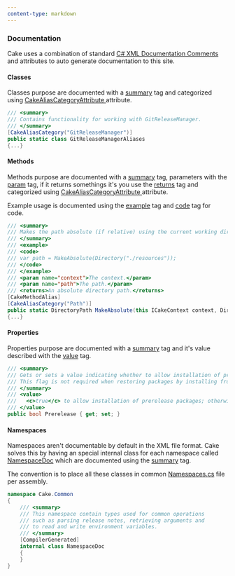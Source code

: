```yaml
---
content-type: markdown
---
```


### Documentation

Cake uses a combination of standard [C# XML Documentation Comments](https://msdn.microsoft.com/en-us/library/b2s063f7.aspx) and attributes to auto generate documentation to this site.

#### Classes

Classes purpose are documented with a [summary](https://msdn.microsoft.com/en-us/library/2d6dt3kf.aspx) tag and categorized using [CakeAliasCategoryAttribute ](http://cakebuild.net/api/cake.core.annotations/ffb6caa8) attribute.
```csharp
/// <summary>
/// Contains functionality for working with GitReleaseManager.
/// </summary>
[CakeAliasCategory("GitReleaseManager")]
public static class GitReleaseManagerAliases
{...}
```

#### Methods

Methods purpose are documented with a [summary](https://msdn.microsoft.com/en-us/library/2d6dt3kf.aspx) tag, parameters with the [param](https://msdn.microsoft.com/en-us/library/8cw818w8.aspx) tag, if it returns somethings it's you use the [returns](https://msdn.microsoft.com/en-us/library/4dcfdeds.aspx) tag and categorized using [CakeAliasCategoryAttribute ](http://cakebuild.net/api/cake.core.annotations/ffb6caa8) attribute.

Example usage is documented using the [example](https://msdn.microsoft.com/en-us/library/9w4cf933.aspx) tag and [code](https://msdn.microsoft.com/en-us/library/f8hahtxf.aspx) tag for code.

```csharp
/// <summary>
/// Makes the path absolute (if relative) using the current working directory.
/// </summary>
/// <example>
/// <code>
/// var path = MakeAbsolute(Directory("./resources"));
/// </code>
/// </example>
/// <param name="context">The context.</param>
/// <param name="path">The path.</param>
/// <returns>An absolute directory path.</returns>
[CakeMethodAlias]
[CakeAliasCategory("Path")]
public static DirectoryPath MakeAbsolute(this ICakeContext context, DirectoryPath path)
{...}
```

#### Properties

Properties purpose are documented with a [summary](https://msdn.microsoft.com/en-us/library/2d6dt3kf.aspx) tag and it's value described with the [value](https://msdn.microsoft.com/en-us/library/azda5z79.aspx) tag.

```csharp
/// <summary>
/// Gets or sets a value indicating whether to allow installation of prerelease packages.
/// This flag is not required when restoring packages by installing from packages.config.
/// </summary>
/// <value>
///   <c>true</c> to allow installation of prerelease packages; otherwise, <c>false</c>.
/// </value>
public bool Prerelease { get; set; }
```

#### Namespaces
Namespaces aren't documentable by default in the XML file format. Cake solves this by having an special internal class for each namespace called [NamespaceDoc](https://github.com/cake-build/cake/blob/develop/src/Cake.Common/Properties/Namespaces.cs#L12) which are documented using the [summary](https://msdn.microsoft.com/en-us/library/2d6dt3kf.aspx) tag.

The convention is to place all these classes in common [Namespaces.cs](https://github.com/cake-build/cake/blob/develop/src/Cake.Common/Properties/Namespaces.cs) file per assembly.

```csharp
namespace Cake.Common
{
    /// <summary>
    /// This namespace contain types used for common operations
    /// such as parsing release notes, retrieving arguments and
    /// to read and write environment variables.
    /// </summary>
    [CompilerGenerated]
    internal class NamespaceDoc
    {
    }
}
```
